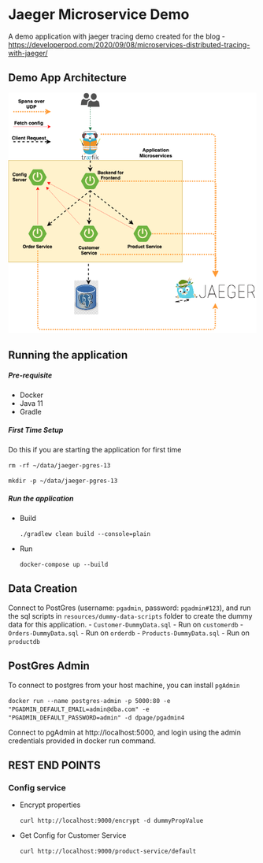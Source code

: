 # Jaeger Microservice Demo
A demo application with jaeger tracing demo created for the blog - https://developerpod.com/2020/09/08/microservices-distributed-tracing-with-jaeger/

## Demo App Architecture
![Architecture](/resources/JaegerDemoApp.png)

## Running the application
##### Pre-requisite
 - Docker
 - Java 11
 - Gradle
 
##### First Time Setup
Do this if you are starting the application for first time
    
   `rm -rf ~/data/jaeger-pgres-13`
    
   `mkdir -p ~/data/jaeger-pgres-13`
   
##### Run the application
 
 - Build
    
    `./gradlew clean build --console=plain`
    
 - Run
 
    `docker-compose up --build`
    
   
## Data Creation
Connect to PostGres (username: `pgadmin`, password: `pgadmin#123`), and run the sql scripts in `resources/dummy-data-scripts` folder to create the dummy data for this application.
    - `Customer-DummyData.sql`  - Run on `customerdb`
    - `Orders-DummyData.sql`    - Run on `orderdb`
    - `Products-DummyData.sql`  - Run on `productdb`


## PostGres Admin
To connect to postgres from your host machine, you can install `pgAdmin`

`docker run --name postgres-admin -p 5000:80 -e "PGADMIN_DEFAULT_EMAIL=admin@dba.com" -e "PGADMIN_DEFAULT_PASSWORD=admin" -d dpage/pgadmin4`

Connect to pgAdmin at http://localhost:5000, and login using the admin credentials provided in docker run command.




## REST END POINTS

### Config service
 - Encrypt properties 
 
    `curl http://localhost:9000/encrypt -d dummyPropValue`
    
 - Get Config for Customer Service
 
    `curl http://localhost:9000/product-service/default`
 
